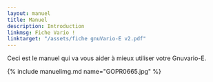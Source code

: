```yaml
---
layout: manuel
title: Manuel
description: Introduction
linkmsg: Fiche Vario !
linktarget: "/assets/fiche gnuVario-E v2.pdf"
---
```


Ceci est le manuel qui va vous aider à mieux utiliser votre Gnuvario-E.

{% include manuelimg.md name="GOPR0665.jpg" %}

